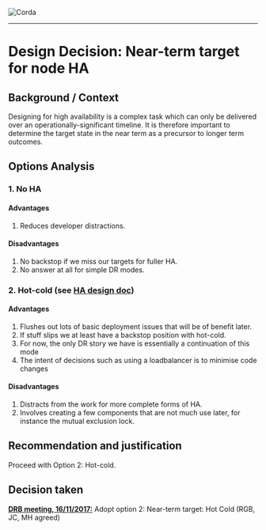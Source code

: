 ![Corda](https://www.corda.net/wp-content/uploads/2016/11/fg005_corda_b.png)

--------------------------------------------
Design Decision: Near-term target for node HA
============================================

## Background / Context

Designing for high availability is a complex task which can only be delivered over an operationally-significant timeline. It is therefore important to determine the target state in the near term as a precursor to longer term outcomes.



## Options Analysis

### 1. No HA

#### Advantages

1.    Reduces developer distractions.

#### Disadvantages

1.    No backstop if we miss our targets for fuller HA.
2.    No answer at all for simple DR modes.

### 2. Hot-cold (see [HA design doc](../design.md))

#### Advantages

1. Flushes out lots of basic deployment issues that will be of benefit later.
2. If stuff slips we at least have a backstop position with hot-cold.
3. For now, the only DR story we have is essentially a continuation of this mode
4. The intent of decisions such as using a loadbalancer is to minimise code changes

#### Disadvantages

1. Distracts from the work for more complete forms of HA.
2. Involves creating a few components that are not much use later, for instance the mutual exclusion lock.

## Recommendation and justification

Proceed with Option 2: Hot-cold.

## Decision taken

**[DRB meeting, 16/11/2017:](./drb-meeting-20171116.md)** Adopt option 2: Near-term target: Hot Cold (RGB, JC, MH agreed)
